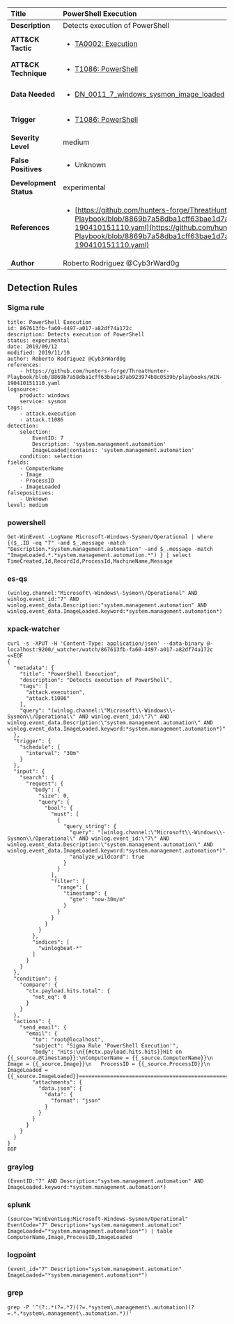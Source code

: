 | Title                    | PowerShell Execution       |
|:-------------------------|:------------------|
| **Description**          | Detects execution of PowerShell |
| **ATT&amp;CK Tactic**    |  <ul><li>[TA0002: Execution](https://attack.mitre.org/tactics/TA0002)</li></ul>  |
| **ATT&amp;CK Technique** | <ul><li>[T1086: PowerShell](https://attack.mitre.org/techniques/T1086)</li></ul>  |
| **Data Needed**          | <ul><li>[DN_0011_7_windows_sysmon_image_loaded](../Data_Needed/DN_0011_7_windows_sysmon_image_loaded.md)</li></ul>  |
| **Trigger**              | <ul><li>[T1086: PowerShell](../Triggers/T1086.md)</li></ul>  |
| **Severity Level**       | medium |
| **False Positives**      | <ul><li>Unknown</li></ul>  |
| **Development Status**   | experimental |
| **References**           | <ul><li>[https://github.com/hunters-forge/ThreatHunter-Playbook/blob/8869b7a58dba1cff63bae1d7ab923974b8c0539b/playbooks/WIN-190410151110.yaml](https://github.com/hunters-forge/ThreatHunter-Playbook/blob/8869b7a58dba1cff63bae1d7ab923974b8c0539b/playbooks/WIN-190410151110.yaml)</li></ul>  |
| **Author**               | Roberto Rodriguez @Cyb3rWard0g |


## Detection Rules

### Sigma rule

```
title: PowerShell Execution
id: 867613fb-fa60-4497-a017-a82df74a172c
description: Detects execution of PowerShell
status: experimental
date: 2019/09/12
modified: 2019/11/10
author: Roberto Rodriguez @Cyb3rWard0g
references:
    - https://github.com/hunters-forge/ThreatHunter-Playbook/blob/8869b7a58dba1cff63bae1d7ab923974b8c0539b/playbooks/WIN-190410151110.yaml
logsource:
    product: windows
    service: sysmon
tags:
    - attack.execution
    - attack.t1086
detection:
    selection: 
        EventID: 7
        Description: 'system.management.automation'
        ImageLoaded|contains: 'system.management.automation'
    condition: selection
fields:
    - ComputerName
    - Image
    - ProcessID
    - ImageLoaded
falsepositives:
    - Unknown
level: medium

```





### powershell
    
```
Get-WinEvent -LogName Microsoft-Windows-Sysmon/Operational | where {($_.ID -eq "7" -and $_.message -match "Description.*system.management.automation" -and $_.message -match "ImageLoaded.*.*system.management.automation.*") } | select TimeCreated,Id,RecordId,ProcessId,MachineName,Message
```


### es-qs
    
```
(winlog.channel:"Microsoft\-Windows\-Sysmon\/Operational" AND winlog.event_id:"7" AND winlog.event_data.Description:"system.management.automation" AND winlog.event_data.ImageLoaded.keyword:*system.management.automation*)
```


### xpack-watcher
    
```
curl -s -XPUT -H 'Content-Type: application/json' --data-binary @- localhost:9200/_watcher/watch/867613fb-fa60-4497-a017-a82df74a172c <<EOF
{
  "metadata": {
    "title": "PowerShell Execution",
    "description": "Detects execution of PowerShell",
    "tags": [
      "attack.execution",
      "attack.t1086"
    ],
    "query": "(winlog.channel:\"Microsoft\\-Windows\\-Sysmon\\/Operational\" AND winlog.event_id:\"7\" AND winlog.event_data.Description:\"system.management.automation\" AND winlog.event_data.ImageLoaded.keyword:*system.management.automation*)"
  },
  "trigger": {
    "schedule": {
      "interval": "30m"
    }
  },
  "input": {
    "search": {
      "request": {
        "body": {
          "size": 0,
          "query": {
            "bool": {
              "must": [
                {
                  "query_string": {
                    "query": "(winlog.channel:\"Microsoft\\-Windows\\-Sysmon\\/Operational\" AND winlog.event_id:\"7\" AND winlog.event_data.Description:\"system.management.automation\" AND winlog.event_data.ImageLoaded.keyword:*system.management.automation*)",
                    "analyze_wildcard": true
                  }
                }
              ],
              "filter": {
                "range": {
                  "timestamp": {
                    "gte": "now-30m/m"
                  }
                }
              }
            }
          }
        },
        "indices": [
          "winlogbeat-*"
        ]
      }
    }
  },
  "condition": {
    "compare": {
      "ctx.payload.hits.total": {
        "not_eq": 0
      }
    }
  },
  "actions": {
    "send_email": {
      "email": {
        "to": "root@localhost",
        "subject": "Sigma Rule 'PowerShell Execution'",
        "body": "Hits:\n{{#ctx.payload.hits.hits}}Hit on {{_source.@timestamp}}:\nComputerName = {{_source.ComputerName}}\n       Image = {{_source.Image}}\n   ProcessID = {{_source.ProcessID}}\n ImageLoaded = {{_source.ImageLoaded}}================================================================================\n{{/ctx.payload.hits.hits}}",
        "attachments": {
          "data.json": {
            "data": {
              "format": "json"
            }
          }
        }
      }
    }
  }
}
EOF

```


### graylog
    
```
(EventID:"7" AND Description:"system.management.automation" AND ImageLoaded.keyword:*system.management.automation*)
```


### splunk
    
```
(source="WinEventLog:Microsoft-Windows-Sysmon/Operational" EventCode="7" Description="system.management.automation" ImageLoaded="*system.management.automation*") | table ComputerName,Image,ProcessID,ImageLoaded
```


### logpoint
    
```
(event_id="7" Description="system.management.automation" ImageLoaded="*system.management.automation*")
```


### grep
    
```
grep -P '^(?:.*(?=.*7)(?=.*system\.management\.automation)(?=.*.*system\.management\.automation.*))'
```



